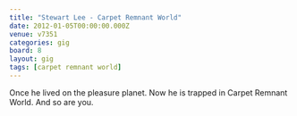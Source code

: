 ```yaml
---
title: "Stewart Lee - Carpet Remnant World"
date: 2012-01-05T00:00:00.000Z
venue: v7351
categories: gig
board: 8
layout: gig
tags: [carpet remnant world]
---
```

Once he lived on the pleasure planet. Now he is trapped in Carpet Remnant World.  And so are you.